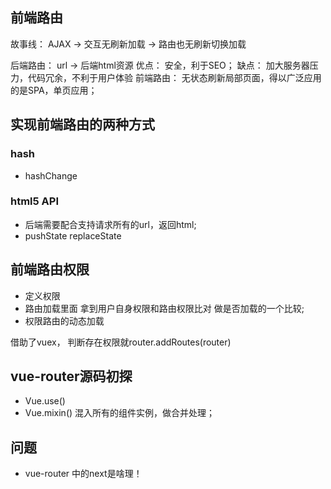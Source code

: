 ## 前端路由
故事线： AJAX -> 交互无刷新加载 -> 路由也无刷新切换加载

后端路由： url -> 后端html资源
    优点： 安全，利于SEO；
    缺点： 加大服务器压力，代码冗余，不利于用户体验
前端路由： 无状态刷新局部页面，得以广泛应用的是SPA，单页应用；


## 实现前端路由的两种方式
### hash
- hashChange
### html5 API
- 后端需要配合支持请求所有的url，返回html;
- pushState replaceState

## 前端路由权限
- 定义权限
- 路由加载里面 拿到用户自身权限和路由权限比对 做是否加载的一个比较;
- 权限路由的动态加载

借助了vuex， 
判断存在权限就router.addRoutes(router)

## vue-router源码初探
- Vue.use() 
- Vue.mixin() 混入所有的组件实例，做合并处理；


## 问题 
- vue-router 中的next是啥理！